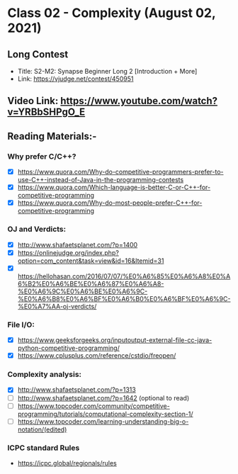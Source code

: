 # Class 02 - Complexity (August 02, 2021)

## Long Contest
* Title: S2-M2: Synapse Beginner Long 2 [Introduction + More]
* Link: https://vjudge.net/contest/450951
<!-- * Password: `cookies` -->

## Video Link: https://www.youtube.com/watch?v=YRBbSHPgO_E

## Reading Materials:-
### Why prefer C/C++?
* [x] https://www.quora.com/Why-do-competitive-programmers-prefer-to-use-C++-instead-of-Java-in-the-programming-contests
* [x] https://www.quora.com/Which-language-is-better-C-or-C++-for-competitive-programming
* [x] https://www.quora.com/Why-do-most-people-prefer-C++-for-competitive-programming

### OJ and Verdicts:
* [x] http://www.shafaetsplanet.com/?p=1400
* [x] https://onlinejudge.org/index.php?option=com_content&task=view&id=16&Itemid=31
* [x] https://hellohasan.com/2016/07/07/%E0%A6%85%E0%A6%A8%E0%A6%B2%E0%A6%BE%E0%A6%87%E0%A6%A8-%E0%A6%9C%E0%A6%BE%E0%A6%9C-%E0%A6%B8%E0%A6%BF%E0%A6%B0%E0%A6%BF%E0%A6%9C-%E0%A7%AA-oj-verdicts/

### File I/O:
* [x] https://www.geeksforgeeks.org/inputoutput-external-file-cc-java-python-competitive-programming/
* [x] https://www.cplusplus.com/reference/cstdio/freopen/

### Complexity analysis:
* [x] http://www.shafaetsplanet.com/?p=1313
* [ ] http://www.shafaetsplanet.com/?p=1642 (optional to read)
* [ ] https://www.topcoder.com/community/competitive-programming/tutorials/computational-complexity-section-1/
* [ ] https://www.topcoder.com/learning-understanding-big-o-notation/(edited)

### ICPC standard Rules
* https://icpc.global/regionals/rules
